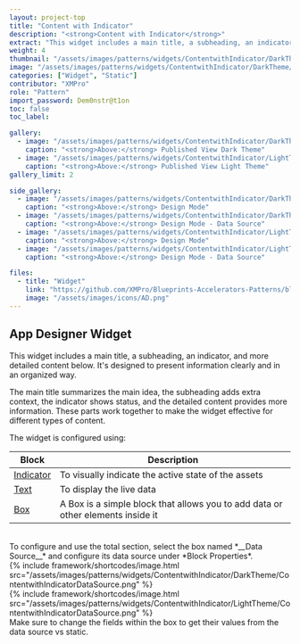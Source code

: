 ```yaml
---
layout: project-top
title: "Content with Indicator"
description: "<strong>Content with Indicator</strong>"
extract: "This widget includes a main title, a subheading, an indicator, and more detailed content below."
weight: 4
thumbnail: "/assets/images/patterns/widgets/ContentwithIndicator/DarkTheme/ContentwithIndicatorPublishedMode.png"
image: "/assets/images/patterns/widgets/ContentwithIndicator/DarkTheme/ContentwithIndicatorPublishedMode.png"
categories: ["Widget", "Static"]
contributor: "XMPro"
role: "Pattern"
import_password: Dem0nstr@t1on
toc: false
toc_label: 

gallery:
  - image: "/assets/images/patterns/widgets/ContentwithIndicator/DarkTheme/ContentwithIndicatorPublishedMode.png"
    caption: "<strong>Above:</strong> Published View Dark Theme"
  - image: "/assets/images/patterns/widgets/ContentwithIndicator/LightTheme/ContentwithIndicatorPublishedMode.png"
    caption: "<strong>Above:</strong> Published View Light Theme"
gallery_limit: 2

side_gallery:
  - image: "/assets/images/patterns/widgets/ContentwithIndicator/DarkTheme/ContentwithIndicatorDesignMode.png"
    caption: "<strong>Above:</strong> Design Mode"
  - image: "/assets/images/patterns/widgets/ContentwithIndicator/DarkTheme/ContentwithIndicatorDataSource.png"
    caption: "<strong>Above:</strong> Design Mode - Data Source"
  - image: "/assets/images/patterns/widgets/ContentwithIndicator/LightTheme/ContentwithIndicatorDesignMode.png"
    caption: "<strong>Above:</strong> Design Mode"
  - image: "/assets/images/patterns/widgets/ContentwithIndicator/LightTheme/ContentwithIndicatorDataSource.png"
    caption: "<strong>Above:</strong> Design Mode - Data Source"

files:
  - title: "Widget"
    link: "https://github.com/XMPro/Blueprints-Accelerators-Patterns/blob/master/patterns/widgets/Content%20with%20Indicator.xwid"
    image: "/assets/images/icons/AD.png"
---
```


## App Designer Widget
This widget includes a main title, a subheading, an indicator, and more detailed content below. It's designed to present information clearly and in an organized way. 

The main title summarizes the main idea, the subheading adds extra context, the indicator shows status, and the detailed content provides more information. These parts work together to make the widget effective for different types of content.

The widget is configured using: 

| Block                                  | Description                                                  |
| -------------------------------------- | ------------------------------------------------------------ |
| [Indicator](https://documentation.xmpro.com/blocks-toolbox/basic/indicator) | To visually indicate the active state of the assets |
| [Text](https://documentation.xmpro.com/blocks-toolbox/basic/text) | To display the live data |
| [Box](https://documentation.xmpro.com/blocks-toolbox/layout/box-and-data-repeater-box) | A Box is a simple block that allows you to add data or other elements inside it |

<br />
To configure and use the total section, select the box named *__Data Source__* and configure its data source under *Block Properties*.  
<div class="inline_image">{% include framework/shortcodes/image.html src="/assets/images/patterns/widgets/ContentwithIndicator/DarkTheme/ContentwithIndicatorDataSource.png" %}</div>
<div class="inline_image">{% include framework/shortcodes/image.html src="/assets/images/patterns/widgets/ContentwithIndicator/LightTheme/ContentwithIndicatorDataSource.png" %}</div>
Make sure to change the fields within the box to get their values from the data source vs static.